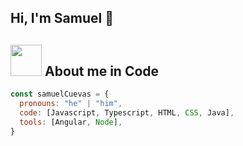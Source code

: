 ## Hi, I'm Samuel 👋

## <img src="https://media.giphy.com/media/AZ9E5rrNWsacg/giphy.gif" width="50"> About me in Code  

```javascript
const samuelCuevas = {
  pronouns: "he" | "him",
  code: [Javascript, Typescript, HTML, CSS, Java],
  tools: [Angular, Node],
}
```

<!--
**SamuelCuevas/samuelcuevas** is a ✨ _special_ ✨ repository because its `README.md` (this file) appears on your GitHub profile.

Here are some ideas to get you started:

- 🔭 I’m currently working on ...
- 🌱 I’m currently learning ...
- 👯 I’m looking to collaborate on ...
- 🤔 I’m looking for help with ...
- 💬 Ask me about ...
- 📫 How to reach me: ...
- 😄 Pronouns: ...
- ⚡ Fun fact: ...
-->
